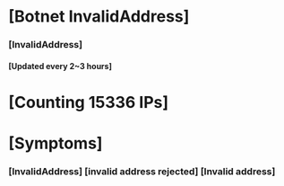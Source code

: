# [Botnet InvalidAddress]
### [InvalidAddress]
#### [Updated every 2~3 hours]

# [Counting 15336 IPs]

# [Symptoms] 

###   [InvalidAddress] [invalid address rejected] [Invalid address]
